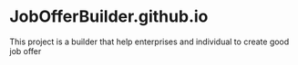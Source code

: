 # JobOfferBuilder.github.io
This project is a builder that help enterprises and individual to create good job offer
